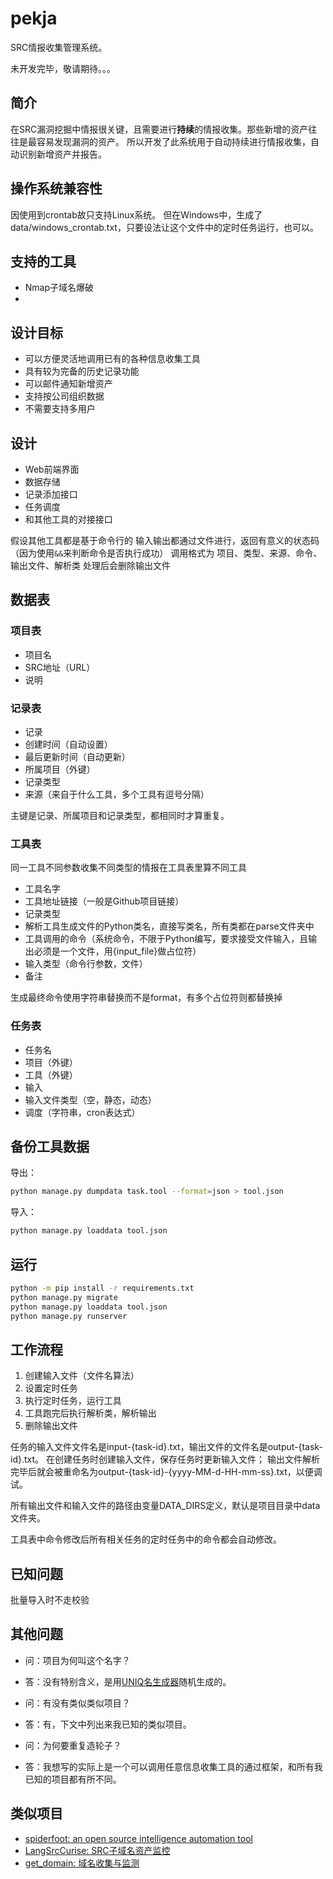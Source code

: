 # pekja

SRC情报收集管理系统。

未开发完毕，敬请期待。。。

## 简介

在SRC漏洞挖掘中情报很关键，且需要进行**持续**的情报收集。那些新增的资产往往是最容易发现漏洞的资产。
所以开发了此系统用于自动持续进行情报收集，自动识别新增资产并报告。

## 操作系统兼容性

因使用到crontab故只支持Linux系统。
但在Windows中，生成了data/windows_crontab.txt，只要设法让这个文件中的定时任务运行，也可以。

## 支持的工具

- Nmap子域名爆破
- 

## 设计目标

- 可以方便灵活地调用已有的各种信息收集工具
- 具有较为完备的历史记录功能
- 可以邮件通知新增资产
- 支持按公司组织数据
- 不需要支持多用户


## 设计

- Web前端界面
- 数据存储
- 记录添加接口
- 任务调度
- 和其他工具的对接接口

假设其他工具都是基于命令行的
输入输出都通过文件进行，返回有意义的状态码（因为使用`&&`来判断命令是否执行成功）
调用格式为
项目、类型、来源、命令、输出文件、解析类
处理后会删除输出文件


## 数据表

### 项目表

- 项目名
- SRC地址（URL）
- 说明

### 记录表

- 记录
- 创建时间（自动设置）
- 最后更新时间（自动更新）
- 所属项目（外键）
- 记录类型
- 来源（来自于什么工具，多个工具有逗号分隔）

主键是记录、所属项目和记录类型，都相同时才算重复。


### 工具表

同一工具不同参数收集不同类型的情报在工具表里算不同工具

- 工具名字
- 工具地址链接（一般是Github项目链接）
- 记录类型
- 解析工具生成文件的Python类名，直接写类名，所有类都在parse文件夹中
- 工具调用的命令（系统命令，不限于Python编写，要求接受文件输入，且输出必须是一个文件，用{input_file}做占位符）
- 输入类型（命令行参数，文件）
- 备注

生成最终命令使用字符串替换而不是format，有多个占位符则都替换掉


### 任务表

- 任务名
- 项目（外键）
- 工具（外键）
- 输入
- 输入文件类型（空，静态，动态）
- 调度（字符串，cron表达式）

## 备份工具数据

导出：

```bash
python manage.py dumpdata task.tool --format=json > tool.json
```

导入：

```bash
python manage.py loaddata tool.json
```

## 运行

```bash
python -m pip install -r requirements.txt
python manage.py migrate
python manage.py loaddata tool.json
python manage.py runserver
```

## 工作流程

1. 创建输入文件（文件名算法）
1. 设置定时任务
1. 执行定时任务，运行工具
1. 工具跑完后执行解析类，解析输出
1. 删除输出文件


任务的输入文件文件名是input-{task-id}.txt，输出文件的文件名是output-{task-id}.txt。
在创建任务时创建输入文件，保存任务时更新输入文件；
输出文件解析完毕后就会被重命名为output-{task-id}-{yyyy-MM-d-HH-mm-ss}.txt，以便调试。

所有输出文件和输入文件的路径由变量DATA_DIRS定义，默认是项目目录中data文件夹。

工具表中命令修改后所有相关任务的定时任务中的命令都会自动修改。


## 已知问题

批量导入时不走校验

## 其他问题

- 问：项目为何叫这个名字？
- 答：没有特别含义，是用[UNIQ名生成器](https://uniq.site/zh/)随机生成的。


- 问：有没有类似类似项目？
- 答：有，下文中列出来我已知的类似项目。


- 问：为何要重复造轮子？
- 答：我想写的实际上是一个可以调用任意信息收集工具的通过框架，和所有我已知的项目都有所不同。


## 类似项目

- [spiderfoot: an open source intelligence automation tool](https://github.com/smicallef/spiderfoot)
- [LangSrcCurise: SRC子域名资产监控](https://github.com/LangziFun/LangSrcCurise)
- [get_domain: 域名收集与监测](https://github.com/guimaizi/get_domain)
